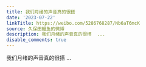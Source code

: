 ```yaml
---
title: 我们月绪的声音真的很搭
date: '2023-07-22'
linkTitle: https://weibo.com/5286768287/Nb6aT6mcK
source: 久保田鲤鱼的微博
description: 我们月绪的声音真的很搭  ...
disable_comments: true
---
```

我们月绪的声音真的很搭  ...
